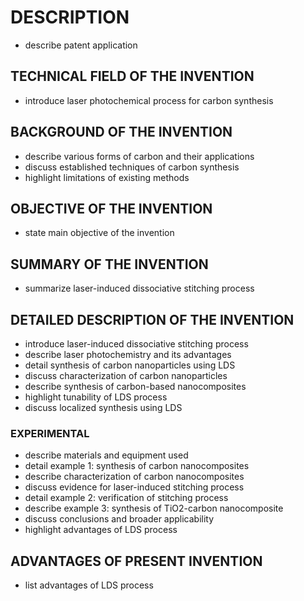 # DESCRIPTION

- describe patent application

## TECHNICAL FIELD OF THE INVENTION

- introduce laser photochemical process for carbon synthesis

## BACKGROUND OF THE INVENTION

- describe various forms of carbon and their applications
- discuss established techniques of carbon synthesis
- highlight limitations of existing methods

## OBJECTIVE OF THE INVENTION

- state main objective of the invention

## SUMMARY OF THE INVENTION

- summarize laser-induced dissociative stitching process

## DETAILED DESCRIPTION OF THE INVENTION

- introduce laser-induced dissociative stitching process
- describe laser photochemistry and its advantages
- detail synthesis of carbon nanoparticles using LDS
- discuss characterization of carbon nanoparticles
- describe synthesis of carbon-based nanocomposites
- highlight tunability of LDS process
- discuss localized synthesis using LDS

### EXPERIMENTAL

- describe materials and equipment used
- detail example 1: synthesis of carbon nanocomposites
- describe characterization of carbon nanocomposites
- discuss evidence for laser-induced stitching process
- detail example 2: verification of stitching process
- describe example 3: synthesis of TiO2-carbon nanocomposite
- discuss conclusions and broader applicability
- highlight advantages of LDS process

## ADVANTAGES OF PRESENT INVENTION

- list advantages of LDS process


